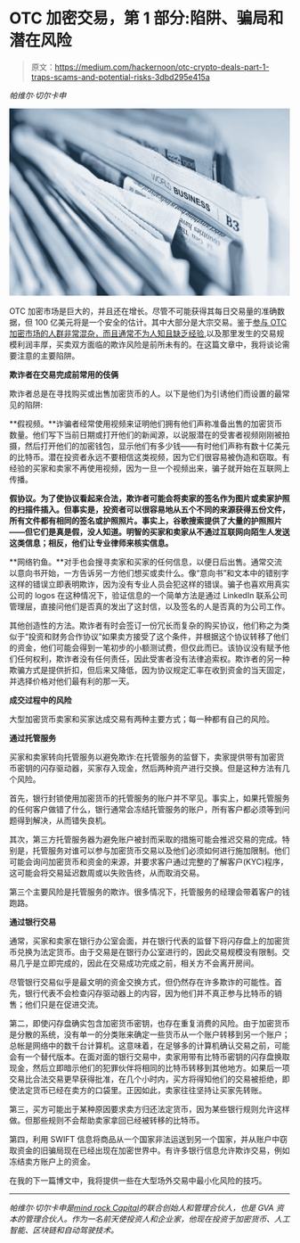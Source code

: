 # OTC 加密交易，第 1 部分:陷阱、骗局和潜在风险

> 原文：<https://medium.com/hackernoon/otc-crypto-deals-part-1-traps-scams-and-potential-risks-3dbd295e415a>

*帕维尔·切尔卡申*

![](img/0f0bda4796e4264100a1efe3f2f17230.png)

OTC 加密市场是巨大的，并且还在增长。尽管不可能获得其每日交易量的准确数据，但 100 亿美元将是一个安全的估计。其中大部分是大宗交易。鉴于[参与 OTC 加密市场的人群非常混杂，而且通常不为人知且缺乏经验](/@mindrockcapital/fear-bewilderment-and-second-chances-in-the-otc-crypto-market-192f55f18919),以及那里发生的交易规模利润丰厚，买卖双方面临的欺诈风险是前所未有的。在这篇文章中，我将谈论需要注意的主要陷阱。

**欺诈者在交易完成前常用的伎俩**

欺诈者总是在寻找购买或出售加密货币的人。以下是他们为引诱他们而设置的最常见的陷阱:

**假视频。**诈骗者经常使用视频来证明他们拥有他们声称准备出售的加密货币数量。他们写下当前日期或打开他们的新闻源，以说服潜在的受害者视频刚刚被拍摄，然后打开他们的加密钱包，显示他们有多少钱——有时他们声称有数十亿美元的比特币。潜在投资者永远不要相信这类视频，因为它们很容易被伪造和窃取。有经验的买家和卖家不再使用视频，因为一旦一个视频出来，骗子就开始在互联网上传播。

**假协议。为了使协议看起来合法，欺诈者可能会将卖家的签名作为图片或卖家护照的扫描件插入。但事实是，投资者可以很容易地从五个不同的来源获得五份文件，所有文件都有相同的签名或护照照片。事实上，谷歌搜索提供了大量的护照照片——但它们是真是假，没人知道。明智的买家和卖家从不通过互联网向陌生人发送这类信息；相反，他们让专业律师来核实信息。**

**网络钓鱼。**对手也会搜寻卖家和买家的任何信息，以便日后出售。通常交流以意向书开始，一方告诉另一方他们想买或卖什么。像“意向书”和文本中的错别字这样的错误立即表明欺诈，因为没有专业人员会犯这样的错误。骗子也喜欢用真实公司的 logos 在这种情况下，验证信息的一个简单方法是通过 LinkedIn 联系公司管理层，直接问他们是否真的发出了这封信，以及签名的人是否真的为公司工作。

其他创造性的方法。欺诈者有时会签订一份冗长而复杂的购买协议，他们称之为类似于“投资和财务合作协议”如果卖方接受了这个条件，并根据这个协议转移了他们的资金，他们可能会得到一笔初步的小额测试费，但仅此而已。该协议没有赋予他们任何权利，欺诈者没有任何责任，因此受害者没有法律追索权。欺诈者的另一种欺骗方式是提供折扣，但后来又降低，因为协议规定汇率在收到资金的当天固定，并选择价格对他们最有利的那一天。

**成交过程中的风险**

大型加密货币卖家和买家达成交易有两种主要方式；每一种都有自己的风险。

**通过托管服务**

买家和卖家转向托管服务以避免欺诈:在托管服务的监督下，卖家提供带有加密货币密钥的闪存驱动器，买家存入现金，然后两种资产进行交换。但是这种方法有几个风险。

首先，银行封锁使用加密货币的托管服务的账户并不罕见。事实上，如果托管服务的任何客户做错了什么，银行通常会冻结托管服务的账户，所有客户都必须等到问题得到解决，从而错失良机。

其次，第三方托管服务器为避免账户被封而采取的措施可能会推迟交易的完成。特别是，托管服务对谁可以参与加密货币交易以及他们必须如何进行施加限制。他们可能会询问加密货币和资金的来源，并要求客户通过完整的了解客户(KYC)程序，这可能会将交易延迟数周或以失败告终，从而取消交易。

第三个主要风险是托管服务的欺诈。很多情况下，托管服务的经理会带着客户的钱跑路。

**通过银行交易**

通常，买家和卖家在银行办公室会面，并在银行代表的监督下将闪存盘上的加密货币兑换为法定货币。由于交易是在银行办公室进行的，因此交易规模没有限制。交易几乎是立即完成的，因此在交易成功完成之前，相关方不会离开房间。

尽管银行交易似乎是最文明的资金交换方式，但仍然存在许多欺诈的可能性。首先，银行代表不会检查闪存驱动器上的内容，因为他们并不真正参与比特币的销售；他们只是在促进交流。

第二，即使闪存盘确实包含加密货币密钥，也存在重复消费的风险。由于加密货币是分散的系统，没有单一的分类账来确定一些货币从一个账户转移到另一个账户；总帐是网络中的数千台计算机。这意味着，在足够多的计算机确认交易之前，可能会有一个替代版本。在面对面的银行交易中，卖家用带有比特币密钥的闪存盘换取现金，然后立即暗示他们的犯罪伙伴将相同的比特币转移到其他地方。如果后一项交易比合法交易更早获得批准，在几个小时内，买方将得知他们的交易被拒绝，即使法定货币已经在卖方的口袋里。正因如此，卖家往往坚持让买家先转账。

第三，买方可能出于某种原因要求卖方归还法定货币，因为某些银行规则允许这样做。但那些规则不会帮助卖家拿回已经被转移的比特币。

第四，利用 SWIFT 信息将商品从一个国家非法运送到另一个国家，并从账户中窃取资金的旧骗局现在已经出现在加密世界中。有许多银行信息允许欺诈交易，例如冻结卖方账户上的资金。

在我的下一篇博文中，我将提供一些在大型场外交易中最小化风险的技巧。

***

*帕维尔·切尔卡申是*[*mind rock Capital*](http://mindrock.vc/)*的联合创始人和管理合伙人，也是 GVA 资本的管理合伙人。作为一名前天使投资人和企业家，他现在投资于加密货币、人工智能、区块链和自动驾驶技术。*